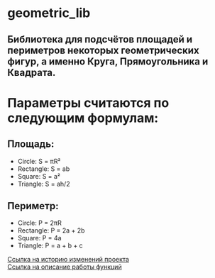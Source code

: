 # geometric_lib
## Библиотека для подсчётов площадей и периметров некоторых геометрических фигур, а именно Круга, Прямоугольника и Квадрата.

# Параметры считаются по следующим формулам:
## Площадь:
- Circle: S = πR²
- Rectangle: S = ab
- Square: S = a²
- Triangle: S = ah/2

## Периметр:
- Circle: P = 2πR
- Rectangle: P = 2a + 2b
- Square: P = 4a
- Triangle: P = a + b + c

[Ссылка на историю изменений проекта](/PR_HISTORY.md)  
[Ссылка на описание работы функций](/FUNC_DESCRIPTIONS.md)
